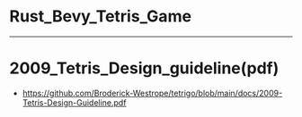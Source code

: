 # Rust_Bevy_Tetris_Game

<hr />

# 2009_Tetris_Design_guideline(pdf)
- https://github.com/Broderick-Westrope/tetrigo/blob/main/docs/2009-Tetris-Design-Guideline.pdf
